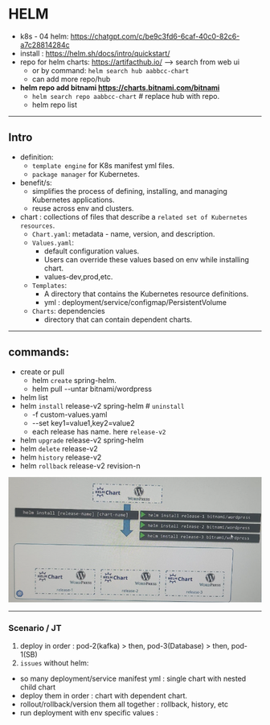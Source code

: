 # HELM
- k8s - 04 helm: https://chatgpt.com/c/be9c3fd6-6caf-40c0-82c6-a7c28814284c
- install : https://helm.sh/docs/intro/quickstart/
- repo for helm charts: https://artifacthub.io/ --> search from web ui
  - or by command: `helm search hub aabbcc-chart`
  - can add  more repo/hub
- **helm repo add bitnami https://charts.bitnami.com/bitnami**
  - `helm search repo aabbcc-chart` # replace hub with repo.
  - helm repo list

---
## Intro
- definition:
  - `template engine` for K8s manifest yml files.
  - `package manager` for Kubernetes.
- benefit/s:
  - simplifies the process of defining, installing, and managing Kubernetes applications.
  - reuse across env and clusters.
- chart : collections of files that describe a `related set of Kubernetes resources`.
  - `Chart.yaml`: metadata - name, version, and description.
  - `Values.yaml`: 
    - default configuration values.
    - Users can override these values based on env while installing chart.
    - values-dev,prod,etc.
  - `Templates`: 
    - A directory that contains the Kubernetes resource definitions. 
    - yml : deployment/service/configmap/PersistentVolume 
  - `Charts`: dependencies
    - directory that can contain dependent charts.
---
## commands:
- create or pull
  - helm `create` spring-helm. 
  - helm pull --untar bitnami/wordpress
- helm list  
- helm `install` release-v2 spring-helm  # `uninstall`
  - -f custom-values.yaml
  - --set key1=value1,key2=value2
  - each release has name. here `release-v2`
- helm `upgrade` release-v2 spring-helm
- helm `delete` release-v2
- helm `history` release-v2
- helm `rollback` release-v2 revision-n

![img.png](img.png)

---
### Scenario / JT
1. deploy in order :  pod-2(kafka) >  then, pod-3(Database) > then, pod-1(SB)
2. `issues` without helm:
- so many deployment/service manifest yml : single chart with nested child chart
- deploy them in order : chart with dependent chart.
- rollout/rollback/version them all together : rollback, history, etc
- run deployment with env specific values :


